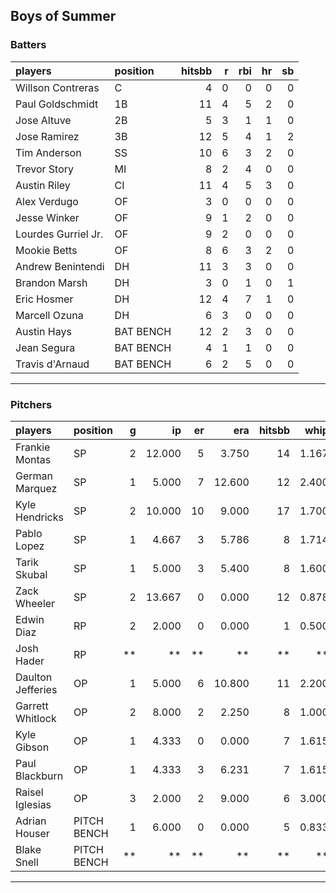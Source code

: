 ## Boys of Summer

### Batters

 
|players             |position  | hitsbb|  r| rbi| hr| sb| 
|:-------------------|:---------|------:|--:|---:|--:|--:| 
|Willson Contreras   |C         |      4|  0|   0|  0|  0| 
|Paul Goldschmidt    |1B        |     11|  4|   5|  2|  0| 
|Jose Altuve         |2B        |      5|  3|   1|  1|  0| 
|Jose Ramirez        |3B        |     12|  5|   4|  1|  2| 
|Tim Anderson        |SS        |     10|  6|   3|  2|  0| 
|Trevor Story        |MI        |      8|  2|   4|  0|  0| 
|Austin Riley        |CI        |     11|  4|   5|  3|  0| 
|Alex Verdugo        |OF        |      3|  0|   0|  0|  0| 
|Jesse Winker        |OF        |      9|  1|   2|  0|  0| 
|Lourdes Gurriel Jr. |OF        |      9|  2|   0|  0|  0| 
|Mookie Betts        |OF        |      8|  6|   3|  2|  0| 
|Andrew Benintendi   |DH        |     11|  3|   3|  0|  0| 
|Brandon Marsh       |DH        |      3|  0|   1|  0|  1| 
|Eric Hosmer         |DH        |     12|  4|   7|  1|  0| 
|Marcell Ozuna       |DH        |      6|  3|   0|  0|  0| 
|Austin Hays         |BAT BENCH |     12|  2|   3|  0|  0| 
|Jean Segura         |BAT BENCH |      4|  1|   1|  0|  0| 
|Travis d'Arnaud     |BAT BENCH |      6|  2|   5|  0|  0| 


* * *

### Pitchers

 
|players           |position    |  g|     ip| er|    era| hitsbb|  whip| so|  w| sv| 
|:-----------------|:-----------|--:|------:|--:|------:|------:|-----:|--:|--:|--:| 
|Frankie Montas    |SP          |  2| 12.000|  5|  3.750|     14| 1.167| 12|  0|  0| 
|German Marquez    |SP          |  1|  5.000|  7| 12.600|     12| 2.400|  5|  0|  0| 
|Kyle Hendricks    |SP          |  2| 10.000| 10|  9.000|     17| 1.700|  4|  0|  0| 
|Pablo Lopez       |SP          |  1|  4.667|  3|  5.786|      8| 1.714|  7|  0|  0| 
|Tarik Skubal      |SP          |  1|  5.000|  3|  5.400|      8| 1.600|  4|  0|  0| 
|Zack Wheeler      |SP          |  2| 13.667|  0|  0.000|     12| 0.878| 14|  1|  0| 
|Edwin Diaz        |RP          |  2|  2.000|  0|  0.000|      1| 0.500|  5|  0|  2| 
|Josh Hader        |RP          | **|     **| **|     **|     **|    **| **| **| **| 
|Daulton Jefferies |OP          |  1|  5.000|  6| 10.800|     11| 2.200|  4|  0|  0| 
|Garrett Whitlock  |OP          |  2|  8.000|  2|  2.250|      8| 1.000| 11|  0|  0| 
|Kyle Gibson       |OP          |  1|  4.333|  0|  0.000|      7| 1.615|  3|  0|  0| 
|Paul Blackburn    |OP          |  1|  4.333|  3|  6.231|      7| 1.615|  5|  0|  0| 
|Raisel Iglesias   |OP          |  3|  2.000|  2|  9.000|      6| 3.000|  3|  0|  2| 
|Adrian Houser     |PITCH BENCH |  1|  6.000|  0|  0.000|      5| 0.833|  6|  1|  0| 
|Blake Snell       |PITCH BENCH | **|     **| **|     **|     **|    **| **| **| **| 


* * *


